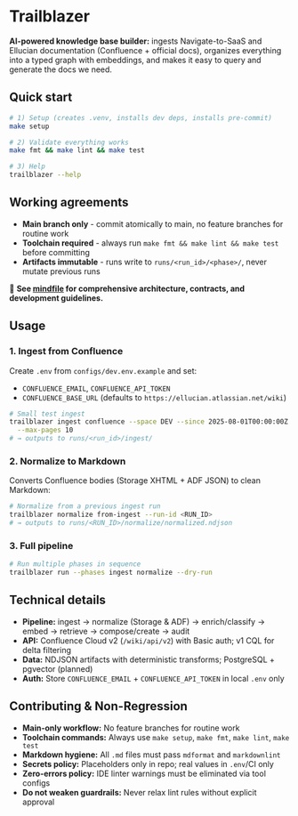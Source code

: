 # Trailblazer

**AI-powered knowledge base builder:** ingests Navigate-to-SaaS and Ellucian
documentation (Confluence + official docs), organizes everything into a typed
graph with embeddings, and makes it easy to query and generate the docs we need.

## Quick start

```bash
# 1) Setup (creates .venv, installs dev deps, installs pre-commit)
make setup

# 2) Validate everything works
make fmt && make lint && make test

# 3) Help
trailblazer --help
```

## Working agreements

- **Main branch only** - commit atomically to main, no feature branches for
  routine work
- **Toolchain required** - always run `make fmt && make lint && make test`
  before committing
- **Artifacts immutable** - runs write to `runs/<run_id>/<phase>/`, never mutate
  previous runs

📖 **See [mindfile](docs/2025-08-13-1308-trailblazer-mindfile.md) for
comprehensive architecture, contracts, and development guidelines.**

## Usage

### 1. Ingest from Confluence

Create `.env` from `configs/dev.env.example` and set:

- `CONFLUENCE_EMAIL`, `CONFLUENCE_API_TOKEN`
- `CONFLUENCE_BASE_URL` (defaults to `https://ellucian.atlassian.net/wiki`)

```bash
# Small test ingest
trailblazer ingest confluence --space DEV --since 2025-08-01T00:00:00Z \
  --max-pages 10
# → outputs to runs/<run_id>/ingest/
```

### 2. Normalize to Markdown

Converts Confluence bodies (Storage XHTML + ADF JSON) to clean Markdown:

```bash
# Normalize from a previous ingest run
trailblazer normalize from-ingest --run-id <RUN_ID>
# → outputs to runs/<RUN_ID>/normalize/normalized.ndjson
```

### 3. Full pipeline

```bash
# Run multiple phases in sequence
trailblazer run --phases ingest normalize --dry-run
```

## Technical details

- **Pipeline:** ingest → normalize (Storage & ADF) → enrich/classify → embed →
  retrieve → compose/create → audit
- **API:** Confluence Cloud v2 (`/wiki/api/v2`) with Basic auth; v1 CQL for
  delta filtering
- **Data:** NDJSON artifacts with deterministic transforms; PostgreSQL +
  pgvector (planned)
- **Auth:** Store `CONFLUENCE_EMAIL` + `CONFLUENCE_API_TOKEN` in local `.env`
  only

## Contributing & Non-Regression

- **Main-only workflow:** No feature branches for routine work
- **Toolchain commands:** Always use `make setup`, `make fmt`, `make lint`, `make test`
- **Markdown hygiene:** All `.md` files must pass `mdformat` and `markdownlint`
- **Secrets policy:** Placeholders only in repo; real values in `.env`/CI only
- **Zero-errors policy:** IDE linter warnings must be eliminated via tool configs
- **Do not weaken guardrails:** Never relax lint rules without explicit approval
